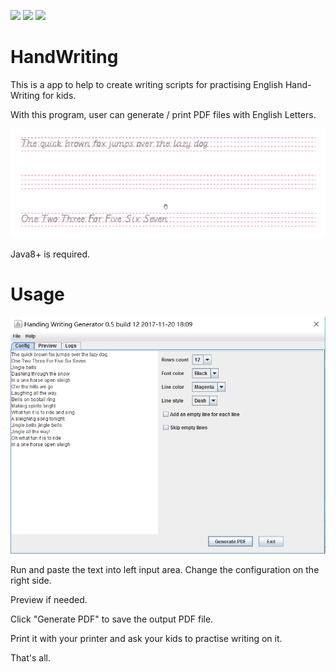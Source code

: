 ![](https://img.shields.io/badge/pre%20release-0.5-green.svg)
![](https://img.shields.io/badge/By-Liu%20Feifei-blue.svg)
![](https://img.shields.io/github/license/mashape/apistatus.svg)

# HandWriting
This is a app to help to create writing scripts for practising English Hand-Writing for kids.

With this program, user can generate / print PDF files with English Letters.

![Output](https://github.com/lff0305/HandWriting/blob/master/resources/2.png)

Java8+ is required.

# Usage
![Main](https://github.com/lff0305/HandWriting/blob/master/resources/main.png)

Run and paste the text into left input area. Change the configuration on the right side.

Preview if needed.

Click "Generate PDF" to save the output PDF file.

Print it with your printer and ask your kids to practise writing on it.

That's all.
